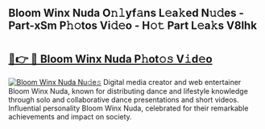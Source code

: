 ## Bloom Winx Nuda O𝚗𝚕yf𝚊ns L𝚎a𝚔ed N𝚞𝚍es - Part-xSm P𝚑𝚘tos Vi𝚍𝚎o - H𝚘𝚝 Part L𝚎a𝚔s V8lhk

# <h2><a href="http://kf7voyn.oniu.top/?m=Bloom+Winx+Nuda">🔗👉 🔴 Bloom Winx Nuda P𝚑ot𝚘𝚜 V𝚒d𝚎o</a></h2>

[![Bloom Winx Nuda Nu𝚍e𝚜](https://i.imgur.com/0qMVB7G.gif)](http://kf7voyn.oniu.top/?m=Bloom+Winx+Nuda)
Digital media creator and web entertainer Bloom Winx Nuda, known for distributing dance and lifestyle knowledge through solo and collaborative dance presentations and short videos. Influential personality Bloom Winx Nuda, celebrated for their remarkable achievements and impact on society.  
